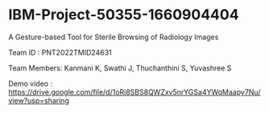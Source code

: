 # IBM-Project-50355-1660904404

A Gesture-based Tool for Sterile Browsing of Radiology Images

Team ID : PNT2022TMID24631

Team Members:
  Kanmani K,
  Swathi J,
  Thuchanthini S,
  Yuvashree S

Demo video : https://drive.google.com/file/d/1oRi8SBS8QWZxv5nrYGSa4YWqMaapy7Nu/view?usp=sharing

